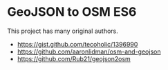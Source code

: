 # GeoJSON to OSM ES6

This project has many original authors.

- https://gist.github.com/tecoholic/1396990
- https://github.com/aaronlidman/osm-and-geojson
- https://github.com/Rub21/geojson2osm
